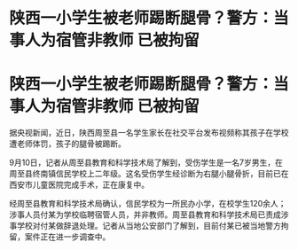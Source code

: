 # 陕西一小学生被老师踢断腿骨？警方：当事人为宿管非教师 已被拘留

# 陕西一小学生被老师踢断腿骨？警方：当事人为宿管非教师 已被拘留

据央视新闻，近日，陕西周至县一名学生家长在社交平台发布视频称其孩子在学校遭老师体罚，孩子的腿骨被踢断。

9月10日，记者从周至县教育和科学技术局了解到，受伤学生是一名7岁男生，在周至县终南镇信民学校上二年级。这名受伤学生经诊断为右腿小腿骨折，目前已在西安市儿童医院完成手术，正在康复中。

经周至县教育和科学技术局确认，信民学校为一所民办小学，在校学生120余人；涉事人员付某为学校临聘宿管人员，并非教师。周至县教育和科学技术局已责成涉事学校对付某做辞退处理。记者从当地公安部门了解到，目前付某已被当地警方拘留，案件正在进一步调查中。

